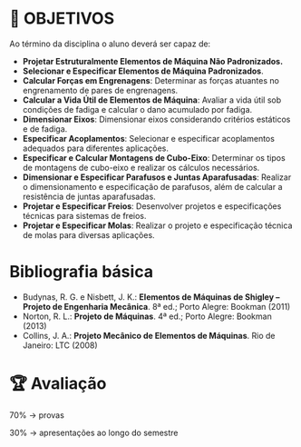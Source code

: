 # 📜 OBJETIVOS

Ao término da disciplina o aluno deverá ser capaz de:

- **Projetar Estruturalmente Elementos de Máquina Não Padronizados.**
- **Selecionar e Especificar Elementos de Máquina Padronizados**.
- **Calcular Forças em Engrenagens**: Determinar as forças atuantes no engrenamento de pares de engrenagens.
- **Calcular a Vida Útil de Elementos de Máquina**: Avaliar a vida útil sob condições de fadiga e calcular o dano acumulado por fadiga.
- **Dimensionar Eixos**: Dimensionar eixos considerando critérios estáticos e de fadiga.
- **Especificar Acoplamentos**: Selecionar e especificar acoplamentos adequados para diferentes aplicações.
- **Especificar e Calcular Montagens de Cubo-Eixo**: Determinar os tipos de montagens de cubo-eixo e realizar os cálculos necessários.
- **Dimensionar e Especificar Parafusos e Juntas Aparafusadas**: Realizar o dimensionamento e especificação de parafusos, além de calcular a resistência de juntas aparafusadas.
- **Projetar e Especificar Freios**: Desenvolver projetos e especificações técnicas para sistemas de freios.
- **Projetar e Especificar Molas**: Realizar o projeto e especificação técnica de molas para diversas aplicações.

  

# Bibliografia básica

- Budynas, R. G. e Nisbett, J. K.: **Elementos de Máquinas de Shigley – Projeto de Engenharia Mecânica**. 8ª ed.; Porto Alegre: Bookman (2011)
- Norton, R. L.: **Projeto de Máquinas**. 4ª ed.; Porto Alegre: Bookman (2013)
- Collins, J. A.: **Projeto Mecânico de Elementos de Máquinas**. Rio de Janeiro: LTC (2008)

  

# 🏆 Avaliação

70% → provas

30% → apresentações ao longo do semestre